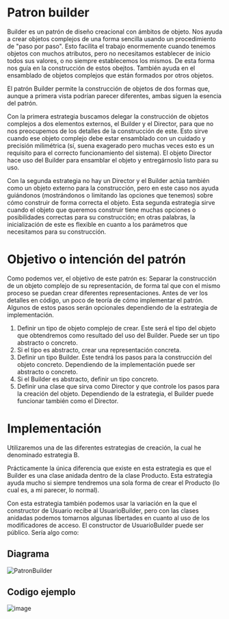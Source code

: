 # Patron builder

Builder es un patrón de diseño creacional con ámbitos de objeto. Nos ayuda a crear objetos complejos de una forma sencilla usando un procedimiento de "paso por paso". Esto facilita el trabajo enormemente cuando tenemos objetos con muchos atributos, pero no necesitamos establecer de inicio todos sus valores, o no siempre establecemos los mismos. De esta forma nos guía en la construcción de estos obejtos. También ayuda en el ensamblado de objetos complejos que están formados por otros objetos.

El patrón Builder permite la construcción de objetos de dos formas que, aunque a primera vista podrían parecer diferentes, ambas siguen la esencia del patrón.

Con la primera estrategia buscamos delegar la construcción de objetos complejos a dos elementos externos, el Builder y el Director, para que no nos preocupemos de los detalles de la construcción de este. Esto sirve cuando ese objeto complejo debe estar ensamblado con un cuidado y precisión milimétrica (sí, suena exagerado pero muchas veces esto es un requisito para el correcto funcionamiento del sistema). El objeto Director hace uso del Builder para ensamblar el objeto y entregárnoslo listo para su uso.

Con la segunda estrategia no hay un Director y el Builder actúa también como un objeto externo para la construcción, pero en este caso nos ayuda guiándonos (mostrándonos o limitando las opciones que tenemos) sobre cómo construir de forma correcta el objeto. Esta segunda estrategia sirve cuando el objeto que queremos construir tiene muchas opciones o posibilidades correctas para su construcción; en otras palabras, la inicialización de este es flexible en cuanto a los parámetros que necesitamos para su construcción.

# Objetivo o intención del patrón

Como podemos ver, el objetivo de este patrón es: Separar la construcción de un objeto complejo de su representación, de forma tal que con el mismo proceso se puedan crear diferentes representaciones. Antes de ver los detalles en código, un poco de teoría de cómo implementar el patrón. Algunos de estos pasos serán opcionales dependiendo de la estrategia de implementación.

1.  Definir un tipo de objeto complejo de crear. Este será el tipo del objeto que obtendremos como resultado del uso del Builder. Puede ser un tipo abstracto o concreto.
2.  Si el tipo es abstracto, crear una representación concreta.
3.  Definir un tipo Builder. Este tendrá los pasos para la construcción del objeto concreto. Dependiendo de la implementación puede ser abstracto o concreto.
4.  Si el Builder es abstracto, definir un tipo concreto.
5.  Definir una clase que sirva como Director y que controle los pasos para la creación del objeto. Dependiendo de la estrategia, el Builder puede funcionar también como el Director.

# Implementación

Utilizaremos una de las diferentes estrategias de creación, la cual he denominado estrategia B.

Prácticamente la única diferencia que existe en esta estrategia es que el Builder es una clase anidada dentro de la clase Producto. Esta estrategia ayuda mucho si siempre tendremos una sola forma de crear el Producto (lo cual es, a mi parecer, lo normal).

Con esta estrategia también podemos usar la variación en la que el constructor de Usuario recibe al UsuarioBuilder, pero con las clases anidadas podemos tomarnos algunas libertades en cuanto al uso de los modificadores de acceso. El constructor de UsuarioBuilder puede ser público. Sería algo como:

## Diagrama

![PatronBuilder](https://github.com/Jhon599/Patr-n-de-dise-o-Builder/assets/143898470/31d20300-3b3e-4312-8d07-679e05aced31)

## Codigo ejemplo

![image](https://github.com/Jhon599/Patr-n-de-dise-o-Builder/assets/143898470/adee48f8-090b-41b7-b117-0ca2548fe1b0)






